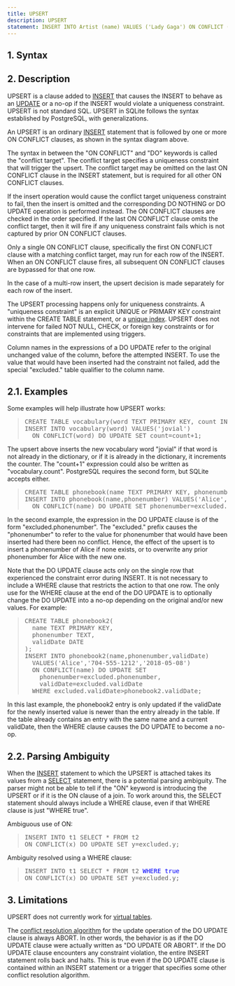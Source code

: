 ```yaml
---
title: UPSERT
description: UPSERT
statement: INSERT INTO Artist (name) VALUES ('Lady Gaga') ON CONFLICT (ArtistId) DO UPDATE SET name = 'New Lady Gaga';
---
```







<h2 id="syntax"><span>1. </span>Syntax</h2>

<!-- do-not-touch-svg-import: 'upsert.svg' -->


<h2 id="description"><span>2. </span>Description</h2>

<p>UPSERT is a clause added to <a href="lang_insert">INSERT</a> that causes the
INSERT to behave as an <a href="lang_update">UPDATE</a> or a no-op if the INSERT would violate
a uniqueness constraint.
UPSERT is not standard SQL. UPSERT in SQLite follows the
syntax established by PostgreSQL, with generalizations.

</p><p>An UPSERT is an ordinary <a href="lang_insert">INSERT</a> statement that is followed by
one or more ON CONFLICT clauses, as shown in the syntax diagram above.

</p><p>The syntax in between the "ON CONFLICT" and "DO" keywords
is called the "conflict target". The conflict target specifies a
uniqueness constraint that will trigger the upsert. The conflict target
may be omitted on the last ON CONFLICT clause in the INSERT statement, but
is required for all other ON CONFLICT clauses.

</p><p>If the insert operation would cause the conflict target uniqueness
constraint to fail, then the insert is omitted and
the corresponding DO NOTHING or DO UPDATE operation is performed instead.
The ON CONFLICT clauses are checked in the order specified. If the last
ON CONFLICT clause omits the conflict target, then it will fire if any
uniqueness constraint fails which is not captured by prior ON CONFLICT clauses.

</p><p>Only a single ON CONFLICT clause, specifically the first ON CONFLICT
clause with a matching conflict target, may run for each row of the INSERT.
When an ON CONFLICT clause fires, all subsequent ON CONFLICT clauses are
bypassed for that one row.

</p><p>
In the case of a multi-row insert, the upsert decision is made separately
for each row of the insert.

</p><p>The UPSERT processing happens only for uniqueness constraints.
A "uniqueness constraint"
is an explicit UNIQUE or PRIMARY KEY constraint within
the CREATE TABLE statement, or a <a href="lang_createindex#uniqueidx">unique index</a>.
UPSERT does not intervene for failed NOT NULL, CHECK,
or foreign key constraints
or for constraints that are implemented using triggers.

</p><p>Column names in the expressions of a DO UPDATE refer to the original
unchanged value of the column, before the attempted INSERT. To use the
value that would have been inserted had the constraint not failed,
add the special "excluded." table qualifier to the column name.

</p><h2 id="examples"><span>2.1. </span>Examples</h2>

<p>Some examples will help illustrate how UPSERT works:

</p><blockquote><pre>
CREATE TABLE vocabulary(word TEXT PRIMARY KEY, count INT DEFAULT 1);
INSERT INTO vocabulary(word) VALUES('jovial')
  ON CONFLICT(word) DO UPDATE SET count=count+1;
</pre></blockquote>

<p>The upsert above inserts the new vocabulary word "jovial" if that
word is not already in the dictionary, or if it is already in the
dictionary, it increments the counter. The "count+1" expression
could also be written as "vocabulary.count". PostgreSQL requires the
second form, but SQLite accepts either.

</p><blockquote><pre>
CREATE TABLE phonebook(name TEXT PRIMARY KEY, phonenumber TEXT);
INSERT INTO phonebook(name,phonenumber) VALUES('Alice','704-555-1212')
  ON CONFLICT(name) DO UPDATE SET phonenumber=excluded.phonenumber;
</pre></blockquote>

<p>In the second example, the expression in the DO UPDATE clause is
of the form "excluded.phonenumber". The "excluded." prefix causes the
"phonenumber" to refer to the value for phonenumber that would have been
inserted had there been no conflict. Hence, the effect of the upsert
is to insert a phonenumber of Alice if none exists, or to overwrite
any prior phonenumber for Alice with the new one.

</p><p>Note that the DO UPDATE clause acts only on the single row
that experienced the constraint error during INSERT. It is not
necessary to include a WHERE clause that restricts the action
to that one row. The only use for the WHERE clause at
the end of the DO UPDATE is to optionally change the DO UPDATE
into a no-op depending on the original and/or new values.
For example:

</p><blockquote><pre>
CREATE TABLE phonebook2(
  name TEXT PRIMARY KEY,
  phonenumber TEXT,
  validDate DATE
);
INSERT INTO phonebook2(name,phonenumber,validDate)
  VALUES('Alice','704-555-1212','2018-05-08')
  ON CONFLICT(name) DO UPDATE SET
    phonenumber=excluded.phonenumber,
    validDate=excluded.validDate
  WHERE excluded.validDate>phonebook2.validDate;
</pre></blockquote>

<p>In this last example, the phonebook2 entry is only
updated if the validDate for the newly inserted value is
newer than the entry already in the table. If the table already
contains an entry with the same name and a current validDate,
then the WHERE clause causes the DO UPDATE to become a no-op.

<a name="parseambig"></a>


</p><h2 id="parsing_ambiguity"><span>2.2. </span>Parsing Ambiguity</h2>

<p>When the <a href="lang_insert">INSERT</a> statement to which the UPSERT is attached
takes its values from a <a href="lang_select">SELECT</a> statement, there is a potential
parsing ambiguity. The parser might not be able to tell if the
"ON" keyword is introducing the UPSERT or if it is the ON clause
of a join. To work around this, the SELECT statement should always
include a WHERE clause, even if that WHERE clause is just
"WHERE true".

</p><p>Ambiguous use of ON:

</p><blockquote><pre>
INSERT INTO t1 SELECT * FROM t2
ON CONFLICT(x) DO UPDATE SET y=excluded.y;
</pre></blockquote>

<p>Ambiguity resolved using a WHERE clause:

</p><blockquote><pre>
INSERT INTO t1 SELECT * FROM t2 <font color="blue">WHERE true</font>
ON CONFLICT(x) DO UPDATE SET y=excluded.y;
</pre></blockquote>

<h2 id="limitations"><span>3. </span>Limitations</h2>

<p>UPSERT does not currently work for <a href="https://www.sqlite.org/vtab.html" target="_blank">virtual tables</a>.

</p><p>The <a href="lang_conflict">conflict resolution algorithm</a> for the update operation
of the DO UPDATE clause is always ABORT. In other words, the behavior
is as if the DO UPDATE clause were actually written as
"DO UPDATE OR ABORT". If the DO UPDATE clause encounters any
constraint violation, the entire INSERT statement rolls back and
halts. This is true even if the DO UPDATE clause is
contained within an INSERT statement or a trigger that specifies some
other conflict resolution algorithm.

</p>

